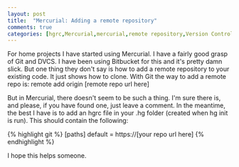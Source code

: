 ```yaml
---
layout: post
title:  "Mercurial: Adding a remote repository"
comments: true
categories: [hgrc,Mercurial,mercurial,remote repository,Version Control]
---
```


For home projects I have started using Mercurial. I have a fairly good grasp of Git and DVCS. I have been using Bitbucket for this and it's pretty damn slick. But one thing they don't say is how to add a remote repository to your existing code. It just shows how to clone. With Git the way to add a remote repo is:
remote add origin [remote repo url here]

But in Mercurial, there doesn't seem to be such a thing. I'm sure there is, and please, if you have found one, just leave a comment. In the meantime, the best I have is to add an hgrc file in your .hg folder (created when hg init is run). This should contain the following:

{% highlight git %}
[paths]
default = https://[your repo url here]
{% endhighlight %}

I hope this helps someone.
